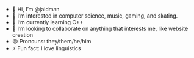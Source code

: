 - 👋 Hi, I’m @jaidman
- 👀 I’m interested in computer science, music, gaming, and skating.
- 🌱 I’m currently learning C++
- 💞️ I’m looking to collaborate on anything that interests me, like website creation
- 😄 Pronouns: they/them/he/him
- ⚡ Fun fact: I love linguistics

<!---
jaidman/jaidman is a ✨ special ✨ repository because its `README.md` (this file) appears on your GitHub profile.
You can click the Preview link to take a look at your changes.
--->
